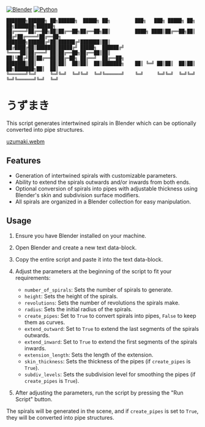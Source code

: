 [![Blender](https://img.shields.io/badge/Blender-3.6-orange.svg)](https://www.blender.org/download/releases/3-6/)
[![Python](https://img.shields.io/badge/Python-3.10.13-blue.svg)](https://www.python.org/downloads/release/python-31013/)
```
███████╗██████╗ ██╗██████╗  █████╗ ██╗         ███╗   ███╗ █████╗ ██╗  ██╗███████╗██████╗ 
██╔════╝██╔══██╗██║██╔══██╗██╔══██╗██║         ████╗ ████║██╔══██╗██║ ██╔╝██╔════╝██╔══██╗
███████╗██████╔╝██║██████╔╝███████║██║         ██╔████╔██║███████║█████╔╝ █████╗  ██████╔╝
╚════██║██╔═══╝ ██║██╔══██╗██╔══██║██║         ██║╚██╔╝██║██╔══██║██╔═██╗ ██╔══╝  ██╔══██╗
███████║██║     ██║██║  ██║██║  ██║███████╗    ██║ ╚═╝ ██║██║  ██║██║  ██╗███████╗██║  ██║
╚══════╝╚═╝     ╚═╝╚═╝  ╚═╝╚═╝  ╚═╝╚══════╝    ╚═╝     ╚═╝╚═╝  ╚═╝╚═╝  ╚═╝╚══════╝╚═╝  ╚═╝
```

# うずまき

This script generates intertwined spirals in Blender which can be optionally converted into pipe structures.

[uzumaki.webm](https://github.com/SECRET-GUEST/animation/assets/92639080/5b7e8262-0c9b-4de6-897d-30c6d23601b0)

## Features

- Generation of intertwined spirals with customizable parameters.
- Ability to extend the spirals outwards and/or inwards from both ends.
- Optional conversion of spirals into pipes with adjustable thickness using Blender's skin and subdivision surface modifiers.
- All spirals are organized in a Blender collection for easy manipulation.

## Usage

1. Ensure you have Blender installed on your machine.
2. Open Blender and create a new text data-block.
3. Copy the entire script and paste it into the text data-block.
4. Adjust the parameters at the beginning of the script to fit your requirements:
    - `number_of_spirals`: Sets the number of spirals to generate.
    - `height`: Sets the height of the spirals.
    - `revolutions`: Sets the number of revolutions the spirals make.
    - `radius`: Sets the initial radius of the spirals.
    - `create_pipes`: Set to `True` to convert spirals into pipes, `False` to keep them as curves.
    - `extend_outward`: Set to `True` to extend the last segments of the spirals outwards.
    - `extend_inward`: Set to `True` to extend the first segments of the spirals inwards.
    - `extension_length`: Sets the length of the extension.
    - `skin_thickness`: Sets the thickness of the pipes (if `create_pipes` is `True`).
    - `subdiv_levels`: Sets the subdivision level for smoothing the pipes (if `create_pipes` is `True`).

5. After adjusting the parameters, run the script by pressing the "Run Script" button.

The spirals will be generated in the scene, and if `create_pipes` is set to `True`, they will be converted into pipe structures.


